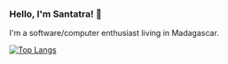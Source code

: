 ### Hello, I'm Santatra! 👋
I'm a software/computer enthusiast living in Madagascar.

[![Top Langs](https://github-readme-stats.vercel.app/api/top-langs/?username=HarimbolaSantatra&theme=tokyonight&layout=compact&card_width=550)](https://github.com/HarimbolaSantatra)
